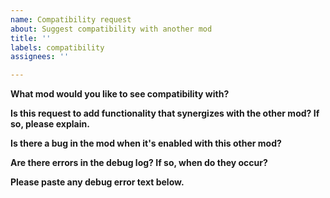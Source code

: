 ```yaml
---
name: Compatibility request
about: Suggest compatibility with another mod
title: ''
labels: compatibility
assignees: ''

---
```


**What mod would you like to see compatibility with?**

**Is this request to add functionality that synergizes with the other mod? If so, please explain.**

**Is there a bug in the mod when it's enabled with this other mod?**

**Are there errors in the debug log? If so, when do they occur?**

**Please paste any debug error text below.**
